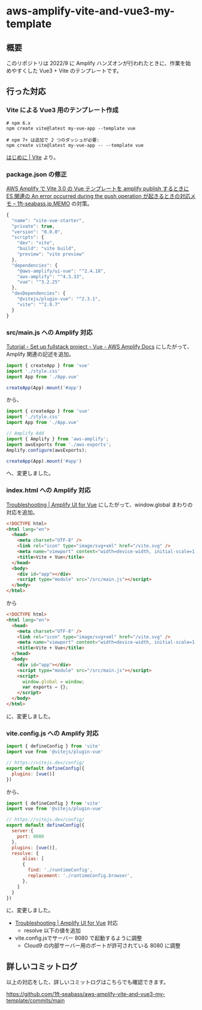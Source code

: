 # aws-amplify-vite-and-vue3-my-template

## 概要

このリポジトリは 2022/9 に Amplify ハンズオンが行われたときに、作業を始めやすくした Vue3 + Vite のテンプレートです。

## 行った対応

### Vite による Vue3 用のテンプレート作成

```
# npm 6.x
npm create vite@latest my-vue-app --template vue

# npm 7+ は追加で 2 つのダッシュが必要:
npm create vite@latest my-vue-app -- --template vue
```

[はじめに | Vite](https://ja.vitejs.dev/guide/#%E6%9C%80%E5%88%9D%E3%81%AE-vite-%E3%83%97%E3%83%AD%E3%82%B8%E3%82%A7%E3%82%AF%E3%83%88%E3%82%92%E7%94%9F%E6%88%90%E3%81%99%E3%82%8B) より。

### package.json の修正

[AWS Amplify で Vite 3.0 の Vue テンプレートを amplify publish するときに ES 関連の An error occurred during the push operation が起きるときの対応メモ – 1ft-seabass.jp.MEMO](https://www.1ft-seabass.jp/memo/2022/08/12/aws-amplify-vite3-vue-template-troubleshooting/) の対策。

```js
{
  "name": "vite-vue-starter",
  "private": true,
  "version": "0.0.0",
  "scripts": {
    "dev": "vite",
    "build": "vite build",
    "preview": "vite preview"
  },
  "dependencies": {
    "@aws-amplify/ui-vue": "^2.4.18",
    "aws-amplify": "^4.3.33",
    "vue": "^3.2.25"
  },
  "devDependencies": {
    "@vitejs/plugin-vue": "^2.3.1",
    "vite": "^2.9.7"
  }
}
```

### src/main.js への Amplify 対応

[Tutorial - Set up fullstack project - Vue - AWS Amplify Docs](https://docs.amplify.aws/start/getting-started/setup/q/integration/vue/#install-amplify-libraries) にしたがって、Amplify 関連の記述を追加。


```js
import { createApp } from 'vue'
import './style.css'
import App from './App.vue'

createApp(App).mount('#app')
```

から、

```js
import { createApp } from 'vue'
import './style.css'
import App from './App.vue'

// Amplify Add
import { Amplify } from 'aws-amplify';
import awsExports from './aws-exports';
Amplify.configure(awsExports);

createApp(App).mount('#app')
```

へ、変更しました。

### index.html への Amplify 対応

[Troubleshooting | Amplify UI for Vue](https://ui.docs.amplify.aws/vue/getting-started/troubleshooting) にしたがって、window.global まわりの対応を追加。

```html
<!DOCTYPE html>
<html lang="en">
  <head>
    <meta charset="UTF-8" />
    <link rel="icon" type="image/svg+xml" href="/vite.svg" />
    <meta name="viewport" content="width=device-width, initial-scale=1.0" />
    <title>Vite + Vue</title>
  </head>
  <body>
    <div id="app"></div>
    <script type="module" src="/src/main.js"></script>
  </body>
</html>
```

から

```html
<!DOCTYPE html>
<html lang="en">
  <head>
    <meta charset="UTF-8" />
    <link rel="icon" type="image/svg+xml" href="/vite.svg" />
    <meta name="viewport" content="width=device-width, initial-scale=1.0" />
    <title>Vite + Vue</title>
  </head>
  <body>
    <div id="app"></div>
    <script type="module" src="/src/main.js"></script>
    <script>
      window.global = window;
      var exports = {};
    </script>
  </body>
</html>
```

に、変更しました。

### vite.config.js への Amplify 対応

```js
import { defineConfig } from 'vite'
import vue from '@vitejs/plugin-vue'

// https://vitejs.dev/config/
export default defineConfig({
  plugins: [vue()]
})
```

から、

```js
import { defineConfig } from 'vite'
import vue from '@vitejs/plugin-vue'

// https://vitejs.dev/config/
export default defineConfig({
  server:{
    port: 8080
  },
  plugins: [vue()],
  resolve: {
      alias: [
      {
        find: './runtimeConfig',
        replacement: './runtimeConfig.browser',
      },
    ]
  }
})
```

に、変更しました。

- [Troubleshooting | Amplify UI for Vue](https://ui.docs.amplify.aws/vue/getting-started/troubleshooting) 対応
  - resolve 以下の値を追加
- vite.config.jsでサーバー 8080 で起動するように調整
  - Cloud9 の内部サーバー用のポートが許可されている 8080 に調整


## 詳しいコミットログ

以上の対応をした、詳しいコミットログはこちらでも確認できます。

https://github.com/1ft-seabass/aws-amplify-vite-and-vue3-my-template/commits/main